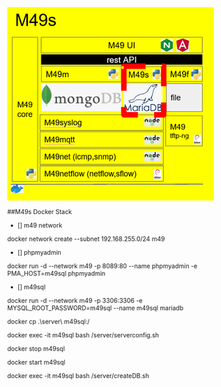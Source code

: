 <img src="m49s.PNG" />





##M49s Docker Stack
- [] m49 network

docker network create --subnet 192.168.255.0/24 m49
- [] phpmyadmin 

docker run -d --network m49 -p 8089:80 --name phpmyadmin -e PMA_HOST=m49sql phpmyadmin
- [] m49sql 

docker run -d --network m49 -p 3306:3306 -e MYSQL_ROOT_PASSWORD=m49sql --name m49sql mariadb

docker cp .\server\ m49sql:/

docker exec -it m49sql bash /server/serverconfig.sh

docker stop m49sql

docker start m49sql

docker exec -it m49sql bash /server/createDB.sh
